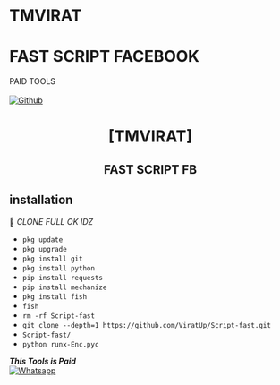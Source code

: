 # TMVIRAT
# FAST SCRIPT FACEBOOK

PAID TOOLS
<b></b> </br> <br>[![Github](https://img.shields.io/badge/Github-ViratUp-dimgray?style=flat-square&logo=github)](https://github.com/ViratUp)<br> 



<h1 align="center"> [TMVIRAT]</h1>

<h2 align="center">  FAST SCRIPT FB </h2>


## <b>installation</b>

🔰 _CLONE FULL OK IDZ_


- `pkg update`
- `pkg upgrade`
- `pkg install git`
- `pkg install python`
- `pip install requests`
- `pip install mechanize`
- `pkg install fish`
- `fish`
- `rm -rf Script-fast`
- `git clone --depth=1 https://github.com/ViratUp/Script-fast.git`
- `Script-fast/`
- `python runx-Enc.pyc`



 ___This Tools is Paid___</br>
 [![Whatsapp](https://img.shields.io/badge/Whatsapp-TMVIRAT-deepgreen?style=flat-square&logo=whatsapp)](https://wa.me/+9647501920175)
